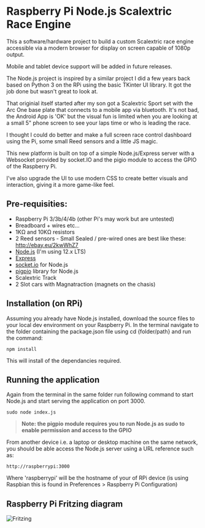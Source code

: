 # Raspberry Pi Node.js Scalextric Race Engine
This a software/hardware project to build a custom Scalextric race engine accessible via a modern browser for display on screen capable of 1080p output.

Mobile and tablet device support will be added in future releases.

The Node.js project is inspired by a similar project I did a few years back based on Python 3 on the RPi using the basic TKinter UI library. It got the job done but wasn't great to look at.

That originial itself started after my son got a Scalextric Sport set with the Arc One base plate that connects to a mobile app via bluetooth. It's not bad, the Android App is 'OK' but the visual fun is limited when you are looking at a small 5" phone screen to see your laps time or who is leading the race.

I thought I could do better and make a full screen race control dashboard using the Pi, some small Reed sensors and a little JS magic.

This new platform is built on top of a simple Node.js/Express server with a Websocket provided by socket.IO and the pigio module to access the GPIO of the Raspberry Pi.

I've also upgrade the UI to use modern CSS to create better visuals and interaction, giving it a more game-like feel.

## Pre-requisities:
* Raspberry Pi 3/3b/4/4b (other Pi's may work but are untested)
* Breadboard + wires etc...
* 1KΩ and 10KΩ resistors
* 2 Reed sensors - Small Sealed / pre-wired ones are best like these: http://ebay.eu/2kwWhZ7
* [Node.js](https://www.w3schools.com/nodejs/nodejs_raspberrypi.asp) (I'm using 12.x LTS)
* [Express](https://expressjs.com/) 
* [socket.io](https://www.npmjs.com/package/socket.io) for Node.js
* [pigpio](https://www.npmjs.com/package/pigpio) library for Node.js
* Scalextric Track
* 2 Slot cars with Magnatraction (magnets on the chasis)

## Installation (on RPi)
Assuming you already have Node.js installed, download the source files to your local dev environment on your Raspberry Pi.
In the terminal navigate to the folder containing the package.json file using cd {folder/path} and run the command:
```
npm install
```
This will install of the dependancies required.

## Running the application
Again from the terminal in the same folder run following command to start Node.js and start serving the application on port 3000.
```
sudo node index.js
```
>  **Note: the pigpio module requires you to run Node.js as sudo to enable permission and access to the GPIO**


From another device i.e. a laptop or desktop machine on the same network, you should be able access the Node.js server using a URL reference such as: 

```
http://raspberrypi:3000
```

Where 'raspberrypi' will be the hostname of your of RPi device (is using Raspbian this is found in Preferences > Raspberry Pi Configuration)

## Raspberry Pi Fritzing diagram
![Fritzing](https://raw.githubusercontent.com/philm400/Raspberry-Pi-Python-Scalextric-Lap-Timer/master/docs/img/Scalextric-Reed-Swtichs_diagram.png?raw=true)
